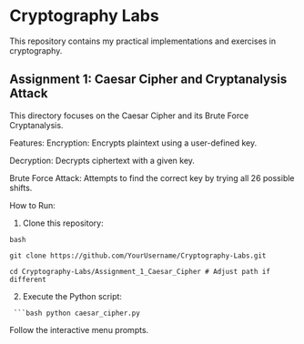 # Cryptography Labs

This repository contains my practical implementations and exercises in cryptography.
## Assignment 1: Caesar Cipher and Cryptanalysis Attack

This directory focuses on the Caesar Cipher and its Brute Force Cryptanalysis.

Features:
Encryption: Encrypts plaintext using a user-defined key.

Decryption: Decrypts ciphertext with a given key.

Brute Force Attack: Attempts to find the correct key by trying all 26 possible shifts.

How to Run:
1. Clone this repository:

` bash ` 


`git clone https://github.com/YourUsername/Cryptography-Labs.git`


`cd Cryptography-Labs/Assignment_1_Caesar_Cipher # Adjust path if different`

2. Execute the Python script:

 ` ```bash
python caesar_cipher.py`

Follow the interactive menu prompts.
